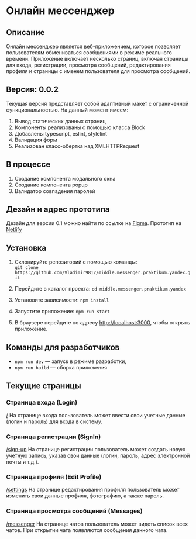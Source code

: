 # Онлайн мессенджер

## Описание
Онлайн мессенджер является веб-приложением, которое позволяет пользователям обмениваться сообщениями в режиме реального времени. Приложение включает несколько страниц, включая страницы для входа, регистрации, просмотра сообщений, редактирования профиля и страницы с именем пользователя для просмотра сообщений.

## Версия: 0.0.2
Текущая версия представляет собой адаптивный макет с ограниченной функциональностью. 
На данный момент имеем:
 1. Вывод статических данных страниц
 2. Компоненты реализованы с помощью класса Block
 3. Добавлены typescript, eslint, stylelint
 4. Валидация форм
 5. Реализован класс-обертка над XMLHTTPRequest

## В процессе

1. Создание компонента модального окна
2. Создание компонента popup
3. Валидатор совпадения паролей

## Дезайн и адрес прототипа
Дезайн для версии 0.1 можно найти по ссылке на
[Figma](https://www.figma.com/file/jF5fFFzgGOxQeB4CmKWTiE/Chat_external_link?type=design&node-id=0-1&mode=design&t=lyLT5Bwv3rJk7JaJ-0). Прототип на [Netlify](https://meek-semolina-90a2b5.netlify.app)

## Установка

1.  Склонируйте репозиторий с помощью команды:    
    `git clone https://github.com/Vladimir9812/middle.messenger.praktikum.yandex.git`

2.  Перейдите в каталог проекта:
    `cd middle.messenger.praktikum.yandex`

3.  Установите зависимости:
    `npm install`

4.  Запустите приложение:
    `npm run start`

5.  В браузере перейдите по адресу [http://localhost:3000](http://localhost:3000), чтобы открыть приложение.


## Команды для разработчиков
- `npm run dev` — запуск в режиме разработки,
- `npm run build` — сборка приложения

## Текущие страницы

### Страница входа (Login)
[/](http://localhost:3000/)
На странице входа пользователь может ввести свои учетные данные (логин и пароль) для входа в систему.

### Страница регистрации (SignIn)
[/sign-up](http://localhost:3000/sign-up)
На странице регистрации пользователь может создать новую учетную запись, указав свои данные (логин, пароль, адрес электронной почты и т.д.).

### Страница профиля (Edit Profile)
[/settings](http://localhost:3000/settings)
На странице редактирования профиля пользователь может изменить свои данные профиля, фотографию, а также пароль.

### Страница просмотра сообщений (Messages)
[/messenger](http://localhost:3000/messenger)
На странице чатов пользователь может видеть список всех чатов. При открытии чата появляются сообщения данного чата.
